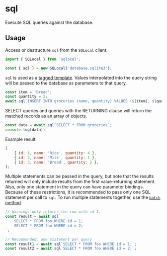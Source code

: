 # sql

Execute SQL queries against the database.

## Usage

Access or destructure `sql` from the `SQLocal` client.

```javascript
import { SQLocal } from 'sqlocal';

const { sql } = new SQLocal('database.sqlite3');
```

<!-- @include: ../.partials/initialization-note.md -->

`sql` is used as a [tagged template](https://developer.mozilla.org/en-US/docs/Web/JavaScript/Reference/Template_literals#tagged_templates). Values interpolated into the query string will be passed to the database as parameters to that query.

```javascript
const item = 'Bread';
const quantity = 2;
await sql`INSERT INTO groceries (name, quantity) VALUES (${item}, ${quantity})`;
```

SELECT queries and queries with the RETURNING clause will return the matched records as an array of objects.

```javascript
const data = await sql`SELECT * FROM groceries`;
console.log(data);
```

Example result:

```javascript
[
	{ id: 1, name: 'Rice', quantity: 4 },
	{ id: 2, name: 'Milk', quantity: 1 },
	{ id: 3, name: 'Bread', quantity: 2 },
];
```

Multiple statements can be passed in the query, but note that the results returned will only include results from the first value-returning statement. Also, only one statement in the query can have parameter bindings. Because of these restrictions, it is recommended to pass only one SQL statement per call to `sql`. To run multiple statements together, use the [`batch` method](batch.md).

```javascript
// Warning: only returns the row with id 1.
const result = await sql`
	SELECT * FROM foo WHERE id = 1; 
	SELECT * FROM foo WHERE id = 2;
`;

// Recommended: one statement per query
const result1 = await sql`SELECT * FROM foo WHERE id = 1;`;
const result2 = await sql`SELECT * FROM foo WHERE id = 2;`;
```
